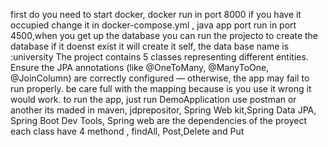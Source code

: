first do you need to start docker, docker run in port 8000 if you have it occupied change it in docker-compose.yml , java app port run in port 4500,when you get up the database you can run the projecto to create the database if it doenst exist
it will create it self, the data base name is :university
The project contains 5 classes representing different entities.
Ensure the JPA annotations (like @OneToMany, @ManyToOne, @JoinColumn) are correctly configured — otherwise, the app may fail to run properly.
be care full with the mapping because is you use it wrong it would work.
to run the app, just run DemoApplication
use postman or another 
its maded in maven, jdprepositor, Spring Web kit,Spring Data JPA, Spring Boot Dev Tools, Spring web are the dependencies of the proyect
each class have 4 methond , findAll, Post,Delete and Put

